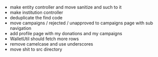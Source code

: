 - make entity controller and move sanitize and such to it
- make institution controller
- deduplicate the find code
- move campaigns / rejected / unapproved to campaigns page with sub navigation
- add profile page with my donations and my campaigns
- WalletUtil should fetch more rows
- remove camelcase and use underscores
- move shit to src directory